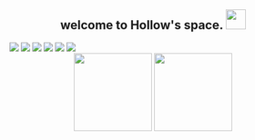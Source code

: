 <h2 align="center">  welcome to Hollow's space. <img src="https://media.giphy.com/media/WUlplcMpOCEmTGBtBW/giphy.gif" width="35"></h2>
<!-- shields.io 图标 系统图标插件 -->
<div align="left">
<img src="https://img.shields.io/badge/-GitHub-pink?style=flat-square&logo=github">
<img src="https://img.shields.io/badge/-IntelliJ%20IDEA-000000?style=flat-square&logo=IntelliJ%20IDEA">
<img src="https://img.shields.io/badge/-Git-f05032?style=flat-square&logo=Git&logoColor=white">
<img src="https://img.shields.io/badge/Linux-FCC624?style=style=flat-square&logo=linux&logoColor=black">
<img src="https://img.shields.io/badge/-Visual%20Studio%20Code-007acc?style=flat-square&logo=Visual%20Studio%20Code">
<img src="https://img.shields.io/badge/-Ubuntu-e95420?style=flat-square&logo=ubuntu&logoColor=white">
</div>
<!-- 更新频率  -->
<div align="center">
<img height="137px" src="https://github-readme-stats.vercel.app/api?username=xisqiu&hide_title=true&hide_border=true&show_icons=trueline_height=21&text_color=000&icon_color=000&bg_color=0,ea6161,ffc64d,fffc4d,52fa5a&theme=graywhite" />
  <img height="137px" src="https://github-readme-stats.vercel.app/api/top-langs/?username=xisqiu&hide_title=true&hide_border=true&layout=compact&langs_count=6&text_color=000&icon_color=fff&bg_color=0,52fa5a,4dfcff,c64dff&theme=graywhite" />
</div>
</div>
